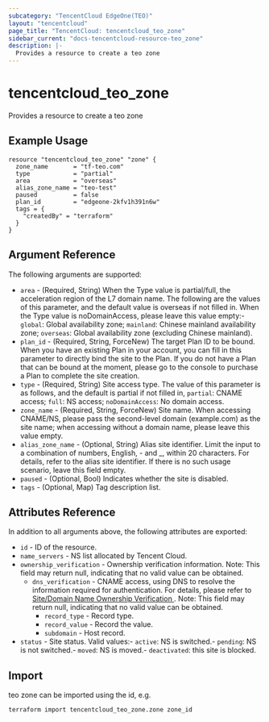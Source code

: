 ```yaml
---
subcategory: "TencentCloud EdgeOne(TEO)"
layout: "tencentcloud"
page_title: "TencentCloud: tencentcloud_teo_zone"
sidebar_current: "docs-tencentcloud-resource-teo_zone"
description: |-
  Provides a resource to create a teo zone
---
```


# tencentcloud_teo_zone

Provides a resource to create a teo zone

## Example Usage

```hcl
resource "tencentcloud_teo_zone" "zone" {
  zone_name       = "tf-teo.com"
  type            = "partial"
  area            = "overseas"
  alias_zone_name = "teo-test"
  paused          = false
  plan_id         = "edgeone-2kfv1h391n6w"
  tags = {
    "createdBy" = "terraform"
  }
}
```

## Argument Reference

The following arguments are supported:

* `area` - (Required, String) When the Type value is partial/full, the acceleration region of the L7 domain name. The following are the values of this parameter, and the default value is overseas if not filled in. When the Type value is noDomainAccess, please leave this value empty:- `global`: Global availability zone; `mainland`: Chinese mainland availability zone; `overseas`: Global availability zone (excluding Chinese mainland).
* `plan_id` - (Required, String, ForceNew) The target Plan ID to be bound. When you have an existing Plan in your account, you can fill in this parameter to directly bind the site to the Plan. If you do not have a Plan that can be bound at the moment, please go to the console to purchase a Plan to complete the site creation.
* `type` - (Required, String) Site access type. The value of this parameter is as follows, and the default is partial if not filled in, `partial`: CNAME access; `full`: NS access; `noDomainAccess`: No domain access.
* `zone_name` - (Required, String, ForceNew) Site name. When accessing CNAME/NS, please pass the second-level domain (example.com) as the site name; when accessing without a domain name, please leave this value empty.
* `alias_zone_name` - (Optional, String) Alias site identifier. Limit the input to a combination of numbers, English, - and _, within 20 characters. For details, refer to the alias site identifier. If there is no such usage scenario, leave this field empty.
* `paused` - (Optional, Bool) Indicates whether the site is disabled.
* `tags` - (Optional, Map) Tag description list.

## Attributes Reference

In addition to all arguments above, the following attributes are exported:

* `id` - ID of the resource.
* `name_servers` - NS list allocated by Tencent Cloud.
* `ownership_verification` - Ownership verification information. Note: This field may return null, indicating that no valid value can be obtained.
  * `dns_verification` - CNAME access, using DNS to resolve the information required for authentication. For details, please refer to [Site/Domain Name Ownership Verification ](https://cloud.tencent.com/document/product/1552/70789#7af6ecf8-afca-4e35-8811-b5797ed1bde5). Note: This field may return null, indicating that no valid value can be obtained.
    * `record_type` - Record type.
    * `record_value` - Record the value.
    * `subdomain` - Host record.
* `status` - Site status. Valid values:- `active`: NS is switched.- `pending`: NS is not switched.- `moved`: NS is moved.- `deactivated`: this site is blocked.


## Import

teo zone can be imported using the id, e.g.
```
terraform import tencentcloud_teo_zone.zone zone_id
```

